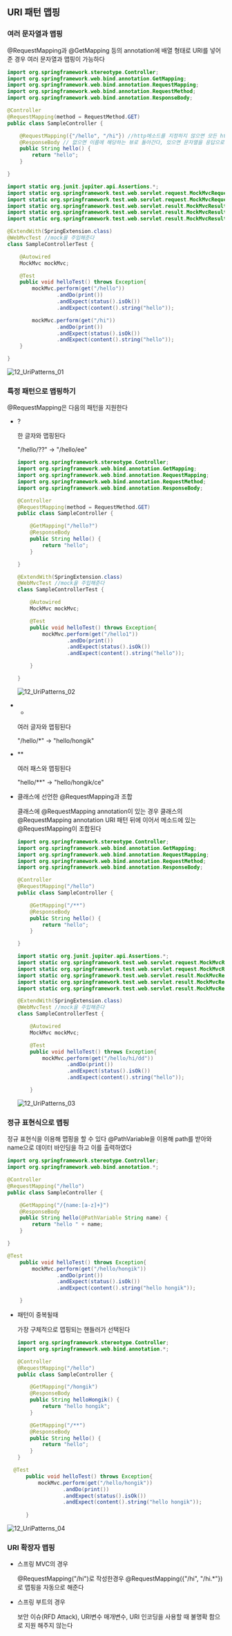 ## URI 패턴 맵핑

### 여러  문자열과 맵핑

@RequestMapping과 @GetMapping 등의 annotation에 배열 형태로 URI를 넣어준 경우 여러 문자열과 맵핑이 가능하다

```java
import org.springframework.stereotype.Controller;
import org.springframework.web.bind.annotation.GetMapping;
import org.springframework.web.bind.annotation.RequestMapping;
import org.springframework.web.bind.annotation.RequestMethod;
import org.springframework.web.bind.annotation.ResponseBody;

@Controller
@RequestMapping(method = RequestMethod.GET)
public class SampleController {

    @RequestMapping({"/hello", "/hi"}) //http메소드를 지정하지 않으면 모든 http 메소드 허용
    @ResponseBody // 없으면 이름에 해당하는 뷰로 돌아간다, 있으면 문자열을 응답으로 보냄
    public String hello() {
        return "hello";
    }

}
```

```java
import static org.junit.jupiter.api.Assertions.*;
import static org.springframework.test.web.servlet.request.MockMvcRequestBuilders.get;
import static org.springframework.test.web.servlet.request.MockMvcRequestBuilders.put;
import static org.springframework.test.web.servlet.result.MockMvcResultHandlers.print;
import static org.springframework.test.web.servlet.result.MockMvcResultMatchers.content;
import static org.springframework.test.web.servlet.result.MockMvcResultMatchers.status;

@ExtendWith(SpringExtension.class)
@WebMvcTest //mock을 주입해준다
class SampleControllerTest {

    @Autowired
    MockMvc mockMvc;

    @Test
    public void helloTest() throws Exception{
        mockMvc.perform(get("/hello"))
                .andDo(print())
                .andExpect(status().isOk())
                .andExpect(content().string("hello"));

        mockMvc.perform(get("/hi"))
                .andDo(print())
                .andExpect(status().isOk())
                .andExpect(content().string("hello"));
    }

}
```

![12_UriPatterns_01](./Asset/12_UriPatterns_01.png)

### 특정 패턴으로 맵핑하기

@RequestMapping은 다음의 패턴을 지원한다

- ?

  한 글자와 맵핑된다

  "/hello/??" → "/hello/ee"

  ```java
  import org.springframework.stereotype.Controller;
  import org.springframework.web.bind.annotation.GetMapping;
  import org.springframework.web.bind.annotation.RequestMapping;
  import org.springframework.web.bind.annotation.RequestMethod;
  import org.springframework.web.bind.annotation.ResponseBody;
  
  @Controller
  @RequestMapping(method = RequestMethod.GET)
  public class SampleController {
  
      @GetMapping("/hello?")
      @ResponseBody 
      public String hello() {
          return "hello";
      }
  
  }
  ```

  ```java
  @ExtendWith(SpringExtension.class)
  @WebMvcTest //mock을 주입해준다
  class SampleControllerTest {
  
      @Autowired
      MockMvc mockMvc;
  
      @Test
      public void helloTest() throws Exception{
          mockMvc.perform(get("/hello1"))
                  .andDo(print())
                  .andExpect(status().isOk())
                  .andExpect(content().string("hello"));
  
      }
  
  }
  ```

  ![12_UriPatterns_02](./Asset/12_UriPatterns_02.png)

- *

  여러 글자와 맵핑된다

  "/hello/*" → "hello/hongik"

- **

  여러 패스와 맵핑된다

  "hello/**" → "hello/hongik/ce"

- 클래스에 선언한 @RequestMapping과 조합

  클래스에 @RequestMapping annotation이 있는 경우 클래스의 @RequestMapping annotation URI 패턴 뒤에 이어서 메소드에 있는 @RequestMapping이 조합된다

  ```java
  import org.springframework.stereotype.Controller;
  import org.springframework.web.bind.annotation.GetMapping;
  import org.springframework.web.bind.annotation.RequestMapping;
  import org.springframework.web.bind.annotation.RequestMethod;
  import org.springframework.web.bind.annotation.ResponseBody;
  
  @Controller
  @RequestMapping("/hello")
  public class SampleController {
  
      @GetMapping("/**")
      @ResponseBody
      public String hello() {
          return "hello";
      }
  
  }
  ```

  ```java
  import static org.junit.jupiter.api.Assertions.*;
  import static org.springframework.test.web.servlet.request.MockMvcRequestBuilders.get;
  import static org.springframework.test.web.servlet.request.MockMvcRequestBuilders.put;
  import static org.springframework.test.web.servlet.result.MockMvcResultHandlers.print;
  import static org.springframework.test.web.servlet.result.MockMvcResultMatchers.content;
  import static org.springframework.test.web.servlet.result.MockMvcResultMatchers.status;
  
  @ExtendWith(SpringExtension.class)
  @WebMvcTest //mock을 주입해준다
  class SampleControllerTest {
  
      @Autowired
      MockMvc mockMvc;
  
      @Test
      public void helloTest() throws Exception{
          mockMvc.perform(get("/hello/hi/dd"))
                  .andDo(print())
                  .andExpect(status().isOk())
                  .andExpect(content().string("hello"));
  
      }
  ```

  ![12_UriPatterns_03](./Asset/12_UriPatterns_03.png)

### 정규 표현식으로 맵핑

정규 표현식을 이용해 맵핑을 할 수 있다 @PathVariable을 이용해 path를 받아와 name으로 데이터 바인딩을 하고 이를 출력하였다

  ```java
  import org.springframework.stereotype.Controller;
  import org.springframework.web.bind.annotation.*;
  
  @Controller
  @RequestMapping("/hello")
  public class SampleController {
  
      @GetMapping("/{name:[a-z]+}")
      @ResponseBody
      public String hello(@PathVariable String name) {
          return "hello " + name;
      }
  
  }
  ```

  ```java
  @Test
      public void helloTest() throws Exception{
          mockMvc.perform(get("/hello/hongik"))
                  .andDo(print())
                  .andExpect(status().isOk())
                  .andExpect(content().string("hello hongik"));
  
      }
  ```

- 패턴이 중복될때

  가장 구체적으로 맵핑되는 핸들러가 선택된다

  ```java
  import org.springframework.stereotype.Controller;
  import org.springframework.web.bind.annotation.*;
  
  @Controller
  @RequestMapping("/hello")
  public class SampleController {
  
      @GetMapping("/hongik")
      @ResponseBody
      public String helloHongik() {
          return "hello hongik";
      }
  
      @GetMapping("/**")
      @ResponseBody
      public String hello() {
          return "hello";
      }
  }
  ```
  
```java
  @Test
      public void helloTest() throws Exception{
          mockMvc.perform(get("/hello/hongik"))
                  .andDo(print())
                  .andExpect(status().isOk())
                  .andExpect(content().string("hello hongik"));
  
      }
  ```
  
![12_UriPatterns_04](./Asset/12_UriPatterns_04.png)

### URI 확장자 맵핑

- 스프링 MVC의 경우

    @RequestMapping("/hi")로 작성한경우 @RequestMapping({"/hi", "/hi.*"})로 맵핑을 자동으로 해준다

- 스프링 부트의 경우

    보안 이슈(RFD Attack), URI변수 매개변수, URI 인코딩을 사용할 때 불명확 함으로 지원 해주지 않는다